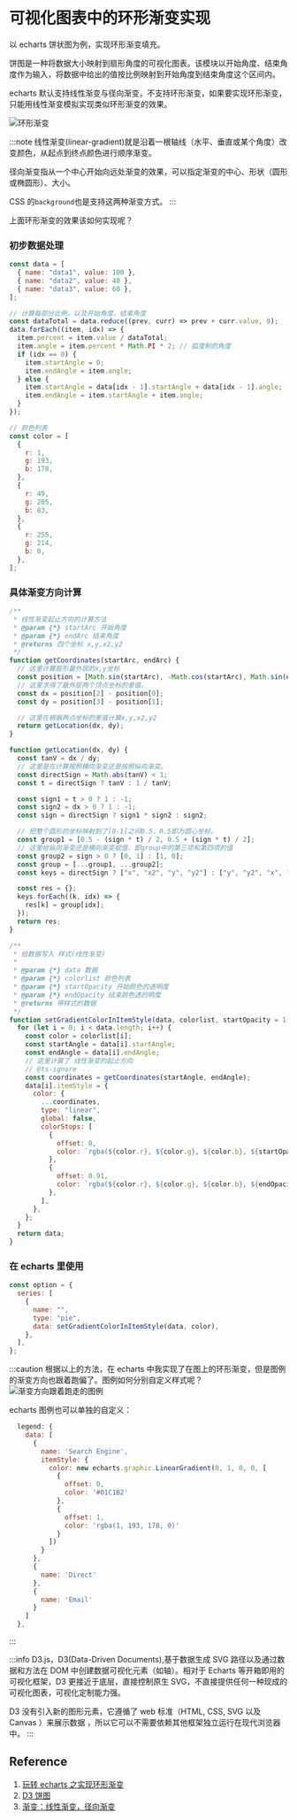 # 可视化图表中的环形渐变实现

以 echarts 饼状图为例，实现环形渐变填充。

饼图是一种将数据大小映射到扇形角度的可视化图表。该模块以开始角度、结束角度作为输入，将数据中给出的值按比例映射到开始角度到结束角度这个区间内。

echarts 默认支持线性渐变与径向渐变，不支持环形渐变，如果要实现环形渐变，只能用线性渐变模拟实现类似环形渐变的效果。

![环形渐变](https://i.loli.net/2021/09/23/9RlInTuGh5JeocW.png)

:::note
线性渐变(linear-gradient)就是沿着一根轴线（水平、垂直或某个角度）改变颜色，从起点到终点颜色进行顺序渐变。

径向渐变指从一个中心开始向远处渐变的效果，可以指定渐变的中心、形状（圆形或椭圆形）、大小。

CSS 的`background`也是支持这两种渐变方式。
:::

上面环形渐变的效果该如何实现呢？

### 初步数据处理

```js
const data = [
  { name: "data1", value: 100 },
  { name: "data2", value: 40 },
  { name: "data3", value: 60 },
];

// 计算每部分比例，以及开始角度，结束角度
const dataTotal = data.reduce((prev, curr) => prev + curr.value, 0);
data.forEach((item, idx) => {
  item.percent = item.value / dataTotal;
  item.angle = item.percent * Math.PI * 2; // 弧度制的角度
  if (idx == 0) {
    item.startAngle = 0;
    item.endAngle = item.angle;
  } else {
    item.startAngle = data[idx - 1].startAngle + data[idx - 1].angle;
    item.endAngle = item.startAngle + item.angle;
  }
});

// 颜色列表
const color = [
  {
    r: 1,
    g: 193,
    b: 178,
  },
  {
    r: 49,
    g: 205,
    b: 83,
  },
  {
    r: 255,
    g: 214,
    b: 0,
  },
];
```

### 具体渐变方向计算

```js
/**
 * 线性渐变起止方向的计算方法
 * @param {*} startArc 开始角度
 * @param {*} endArc 结束角度
 * @returns 四个坐标 x,y,x2,y2
 */
function getCoordinates(startArc, endArc) {
  // 这里计算扇形最外层的x,y坐标
  const position = [Math.sin(startArc), -Math.cos(startArc), Math.sin(endArc), -Math.cos(endArc)];
  // 这里求得了最外层两个顶点坐标的差值。
  const dx = position[2] - position[0];
  const dy = position[3] - position[1];

  // 这里在根据两点坐标的差值计算x,y,x2,y2
  return getLocation(dx, dy);
}

function getLocation(dx, dy) {
  const tanV = dx / dy;
  // 这里是在计算按照横向渐变还是按照纵向渐变。
  const directSign = Math.abs(tanV) < 1;
  const t = directSign ? tanV : 1 / tanV;

  const sign1 = t > 0 ? 1 : -1;
  const sign2 = dx > 0 ? 1 : -1;
  const sign = directSign ? sign1 * sign2 : sign2;

  // 把整个圆形的坐标映射到了[0-1]之间0.5，0.5即为圆心坐标。
  const group1 = [0.5 - (sign * t) / 2, 0.5 + (sign * t) / 2];
  // 这里给纵向渐变还是横向渐变赋值、即group中的第三项和第四项的值
  const group2 = sign > 0 ? [0, 1] : [1, 0];
  const group = [...group1, ...group2];
  const keys = directSign ? ["x", "x2", "y", "y2"] : ["y", "y2", "x", "x2"];

  const res = {};
  keys.forEach((k, idx) => {
    res[k] = group[idx];
  });
  return res;
}

/**
 * 给数据写入 样式(线性渐变)
 *
 * @param {*} data 数据
 * @param {*} colorlist 颜色列表
 * @param {*} startOpacity 开始颜色的透明度
 * @param {*} endOpacity 结束颜色透的明度
 * @returns 带样式的数据
 */
function setGradientColorInItemStyle(data, colorlist, startOpacity = 1, endOpacity = 0) {
  for (let i = 0; i < data.length; i++) {
    const color = colorlist[i];
    const startAngle = data[i].startAngle;
    const endAngle = data[i].endAngle;
    // 这里计算了 线性渐变的起止方向
    // @ts-ignore
    const coordinates = getCoordinates(startAngle, endAngle);
    data[i].itemStyle = {
      color: {
        ...coordinates,
        type: "linear",
        global: false,
        colorStops: [
          {
            offset: 0,
            color: `rgba(${color.r}, ${color.g}, ${color.b}, ${startOpacity})`,
          },
          {
            offset: 0.91,
            color: `rgba(${color.r}, ${color.g}, ${color.b}, ${endOpacity})`,
          },
        ],
      },
    };
  }
  return data;
}
```

### 在 echarts 里使用

```js
const option = {
  series: [
    {
      name: "",
      type: "pie",
      data: setGradientColorInItemStyle(data, color),
    },
  ],
};
```

:::caution
根据以上的方法，在 echarts 中我实现了在图上的环形渐变，但是图例的渐变方向也跟着跑偏了。图例如何分别自定义样式呢？
![渐变方向跟着跑走的图例](https://i.loli.net/2021/09/23/6EhBrMzVTYq5ixZ.png)

echarts 图例也可以单独的自定义：

```js
  legend: {
    data: [
      {
        name: 'Search Engine',
        itemStyle: {
          color: new echarts.graphic.LinearGradient(0, 1, 0, 0, [
            {
              offset: 0,
              color: '#01C1B2'
            },
            {
              offset: 1,
              color: 'rgba(1, 193, 178, 0)'
            }
          ])
        }
      },
      {
        name: 'Direct'
      },
      {
        name: 'Email'
      }
    ]
  },
```

:::

:::info
D3.js，D3(Data-Driven Documents),基于数据生成 SVG 路径以及通过数据和方法在 DOM 中创建数据可视化元素（如轴）。相对于 Echarts 等开箱即用的可视化框架，D3 更接近于底层，直接控制原生 SVG，不直接提供任何一种现成的可视化图表，可视化定制能力强。

D3 没有引入新的图形元素，它遵循了 web 标准（HTML, CSS, SVG 以及 Canvas ）来展示数据 ，所以它可以不需要依赖其他框架独立运行在现代浏览器中。
:::

## Reference

1. [玩转 echarts 之实现环形渐变](https://juejin.cn/post/6868068790077227016)
2. [D3 饼图](https://sz-p.com/d3layoutdoc/%E9%A5%BC%E5%9B%BE.html#%E8%BE%93%E5%85%A5)
3. [渐变：线性渐变，径向渐变](https://blog.csdn.net/MYTLJP/article/details/78271745)
